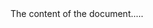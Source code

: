 <!DOCTYPE html>
<html>
  <head>
    <title>Title of the document</title>
  </head>
  
  <body>
    The content of the document.....
  </body>
  
</html>

